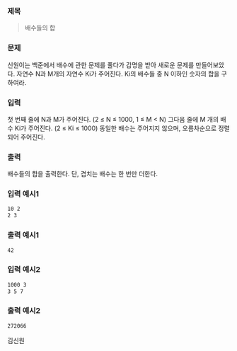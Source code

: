### 제목
> 배수들의 합

### 문제
신원이는 백준에서 배수에 관한 문제를 풀다가 감명을 받아 새로운 문제를 만들어보았다. 자연수 N과 M개의 자연수 Ki가 주어진다. Ki의 배수들 중 N 이하인 숫자의 합을 구하여라. 

### 입력
첫 번째 줄에 N과 M가 주어진다. (2 ≤ N ≤ 1000, 1 ≤ M < N)
그다음 줄에 M 개의 배수 Ki가 주어진다. (2 ≤ Ki ≤ 1000)
동일한 배수는 주어지지 않으며, 오름차순으로 정렬되어 주어진다. 

### 출력
배수들의 합을 출력한다.
단, 겹치는 배수는 한 번만 더한다. 

### 입력 예시1
```bash
10 2
2 3
```
### 출력 예시1
```bash
42
```
### 입력 예시2
```bash
1000 3
3 5 7
```
### 출력 예시2
```bash
272066
```

김신원
